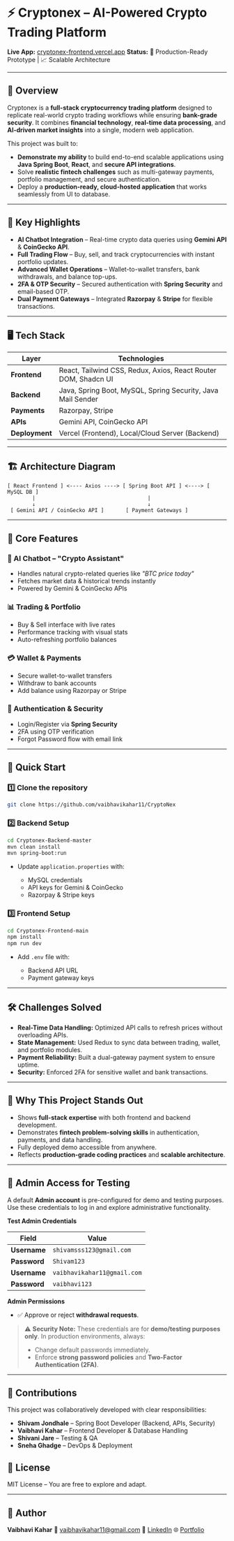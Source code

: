 # ⚡ Cryptonex – AI-Powered Crypto Trading Platform

**Live App:** [cryptonex-frontend.vercel.app](https://cryptonex-frontend.vercel.app/)
**Status:** 🚀 Production-Ready Prototype | 📈 Scalable Architecture

---

## 📝 Overview

Cryptonex is a **full-stack cryptocurrency trading platform** designed to replicate real-world crypto trading workflows while ensuring **bank-grade security**.
It combines **financial technology**, **real-time data processing**, and **AI-driven market insights** into a single, modern web application.

This project was built to:

* **Demonstrate my ability** to build end-to-end scalable applications using **Java Spring Boot**, **React**, and **secure API integrations**.
* Solve **realistic fintech challenges** such as multi-gateway payments, portfolio management, and secure authentication.
* Deploy a **production-ready, cloud-hosted application** that works seamlessly from UI to database.

---

## 🎯 Key Highlights

* **AI Chatbot Integration** – Real-time crypto data queries using **Gemini API** & **CoinGecko API**.
* **Full Trading Flow** – Buy, sell, and track cryptocurrencies with instant portfolio updates.
* **Advanced Wallet Operations** – Wallet-to-wallet transfers, bank withdrawals, and balance top-ups.
* **2FA & OTP Security** – Secured authentication with **Spring Security** and email-based OTP.
* **Dual Payment Gateways** – Integrated **Razorpay** & **Stripe** for flexible transactions.

---

## 🖥 Tech Stack

| Layer          | Technologies                                                   |
| -------------- | -------------------------------------------------------------- |
| **Frontend**   | React, Tailwind CSS, Redux, Axios, React Router DOM, Shadcn UI |
| **Backend**    | Java, Spring Boot, MySQL, Spring Security, Java Mail Sender    |
| **Payments**   | Razorpay, Stripe                                               |
| **APIs**       | Gemini API, CoinGecko API                                      |
| **Deployment** | Vercel (Frontend), Local/Cloud Server (Backend)                |

---

## 🏗 Architecture Diagram

```
[ React Frontend ] <---- Axios ----> [ Spring Boot API ] <----> [ MySQL DB ]
        |                                    |
        ↓                                    ↓
 [ Gemini API / CoinGecko API ]       [ Payment Gateways ]
```

---

## 📂 Core Features

### 💬 AI Chatbot – "Crypto Assistant"

* Handles natural crypto-related queries like *"BTC price today"*
* Fetches market data & historical trends instantly
* Powered by Gemini & CoinGecko APIs

### 📊 Trading & Portfolio

* Buy & Sell interface with live rates
* Performance tracking with visual stats
* Auto-refreshing portfolio balances

### 💳 Wallet & Payments

* Secure wallet-to-wallet transfers
* Withdraw to bank accounts
* Add balance using Razorpay or Stripe

### 🔐 Authentication & Security

* Login/Register via **Spring Security**
* 2FA using OTP verification
* Forgot Password flow with email link

---

## 🚀 Quick Start

### 1️⃣ Clone the repository

```bash
git clone https://github.com/vaibhavikahar11/CryptoNex
```

### 2️⃣ Backend Setup

```bash
cd Cryptonex-Backend-master
mvn clean install
mvn spring-boot:run
```

* Update `application.properties` with:

  * MySQL credentials
  * API keys for Gemini & CoinGecko
  * Razorpay & Stripe keys

### 3️⃣ Frontend Setup

```bash
cd Cryptonex-Frontend-main
npm install
npm run dev
```

* Add `.env` file with:

  * Backend API URL
  * Payment gateway keys

---


## 🛠 Challenges Solved

* **Real-Time Data Handling:** Optimized API calls to refresh prices without overloading APIs.
* **State Management:** Used Redux to sync data between trading, wallet, and portfolio modules.
* **Payment Reliability:** Built a dual-gateway payment system to ensure uptime.
* **Security:** Enforced 2FA for sensitive wallet and bank transactions.

---

## 🎯 Why This Project Stands Out

* Shows **full-stack expertise** with both frontend and backend development.
* Demonstrates **fintech problem-solving skills** in authentication, payments, and data handling.
* Fully deployed demo accessible from anywhere.
* Reflects **production-grade coding practices** and **scalable architecture**.

---


## 👑 Admin Access for Testing

A default **Admin account** is pre-configured for demo and testing purposes.
Use these credentials to log in and explore administrative functionality.

**Test Admin Credentials**

| Field        | Value                    |
| ------------ | ------------------------ |
| **Username** | `shivamsss123@gmail.com` |
| **Password** | `Shivam123`              |
| **Username** | `vaibhavikahar11@gmail.com` |
| **Password** | `vaibhavi123`              |

**Admin Permissions**

* ✅ Approve or reject **withdrawal requests**.
  
  

> ⚠ **Security Note:**
> These credentials are for **demo/testing purposes only**.
> In production environments, always:
>
> * Change default passwords immediately.
> * Enforce **strong password policies** and **Two-Factor Authentication (2FA)**.

---

## 👥 Contributions

This project was collaboratively developed with clear responsibilities:

- **Shivam Jondhale** – Spring Boot Developer (Backend, APIs, Security)  
- **Vaibhavi Kahar** – Frontend Developer & Database Handling  
- **Shivani Jare** – Testing & QA  
- **Sneha Ghadge** – DevOps & Deployment  




## 📜 License

MIT License – You are free to explore and adapt.

---

## 📢 Author
**Vaibhavi Kahar**
📧 [vaibhavikahar11@gmail.com](mailto:vaibhavikahar11@gmail.com)
💼 [LinkedIn](https://www.linkedin.com/in/vaibhavi-kahar/)
🌐 [Portfolio](https://vaibhavi-portfolio-umber.vercel.app/)
